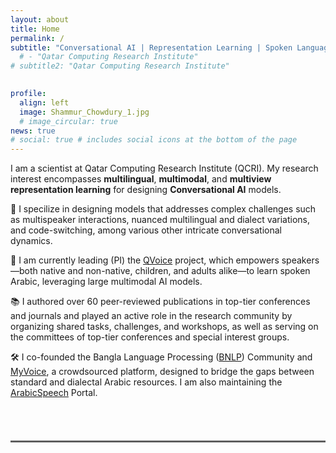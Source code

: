 ```yaml
---
layout: about
title: Home
permalink: /
subtitle: "Conversational AI | Representation Learning | Spoken Language Processing | Natural Language Processing"
  # - "Qatar Computing Research Institute"
# subtitle2: "Qatar Computing Research Institute"
  

profile:
  align: left
  image: Shammur_Chowdury_1.jpg
  # image_circular: true
news: true
# social: true # includes social icons at the bottom of the page
---
```


I am a scientist at Qatar Computing Research Institute (QCRI). My research interest encompasses **multilingual**, **multimodal**, and **multiview representation learning** for designing **Conversational AI** models. 

💠 I specilize in designing models that addresses complex challenges such as multispeaker interactions, nuanced multilingual and 
dialect variations, and code-switching, among various other intricate conversational dynamics.

<!-- I specialize in designing Conversational AI models, primarily addressing complex challenges such as multispeaker interactions, nuanced multilingual and dialect variations, and code-switching, among various other intricate conversational dynamics. -->

🔺 I am currently leading (PI) the [QVoice]([https://link-url-here.org](http://qvoice.qcri.org)) project, which empowers speakers—both native and non-native, children, and adults alike—to learn spoken Arabic, leveraging large multimodal AI models.

<!-- I have received numerous awards and grants, including the NVIDIA Academic Hardware Grant for my research in Simulating human language learning capabilities using DNN-based language models, a study that was also conducted as a part of the TRAILs project, funded by PRIN MIUR. As a key contributor to the EU-funded projects SENSEI and PortDial, I developed conversational models adept at understanding human conversation, facilitating automatic summarization and mental health screening. -->

📚 I authored over 60 peer-reviewed publications in top-tier conferences and journals and played an active role in the research community by organizing shared tasks, challenges, and workshops, as well as serving on the committees of top-tier conferences and special interest groups.

🛠️ I co-founded the Bangla Language Processing ([BNLP]([http://banglanlp.org])) Community and [MyVoice]([http://myvoice.arabicspeech.org]), a crowdsourced platform, designed to bridge the gaps between standard and dialectal Arabic resources. I am also maintaining the [ArabicSpeech]([http://arabicspeech.org]) Portal.


<br><br>
<hr style="border: none; border-top: 2px solid grey; margin: 20px 0;">
